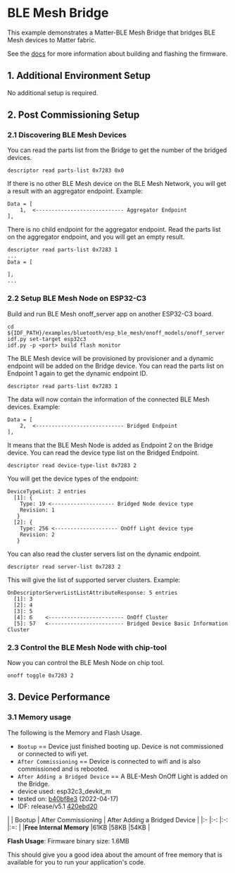# BLE Mesh Bridge

This example demonstrates a Matter-BLE Mesh Bridge that bridges BLE Mesh devices to Matter fabric.

See the [docs](https://docs.espressif.com/projects/esp-matter/en/latest/esp32/developing.html) for more information about building and flashing the firmware.

## 1. Additional Environment Setup

No additional setup is required.

## 2. Post Commissioning Setup

### 2.1 Discovering BLE Mesh Devices

You can read the parts list from the Bridge to get the number of the
bridged devices.

```
descriptor read parts-list 0x7283 0x0
```

If there is no other BLE Mesh device on the BLE Mesh Network, you will get
a result with an aggregator endpoint. Example:

```
Data = [
    1,  <---------------------------- Aggregator Endpoint
],
```

There is no child endpoint for the aggregator endpoint. Read the parts list
on the aggregator endpoint, and you will get an empty result.

```
descriptor read parts-list 0x7283 1
...
Data = [

],
...
```

### 2.2 Setup BLE Mesh Node on ESP32-C3

Build and run BLE Mesh onoff_server app on another ESP32-C3 board.

```
cd ${IDF_PATH}/examples/bluetooth/esp_ble_mesh/onoff_models/onoff_server
idf.py set-target esp32c3
idf.py -p <port> build flash monitor
```

The BLE Mesh device will be provisioned by provisioner and a dynamic
endpoint will be added on the Bridge device. You can read the parts list
on Endpoint 1 again to get the dynamic endpoint ID.

```
descriptor read parts-list 0x7283 1
```

The data will now contain the information of the connected BLE Mesh devices.
Example:

```
Data = [
    2,  <---------------------------- Bridged Endpoint
],
```

It means that the BLE Mesh Node is added as Endpoint 2 on the Bridge
device. You can read the device type list on the Bridged Endpoint.

```
descriptor read device-type-list 0x7283 2
```

You will get the device types of the endpoint:

```
DeviceTypeList: 2 entries
  [1]: {
    Type: 19 <-------------------- Bridged Node device type
    Revision: 1
   }
  [2]: {
    Type: 256 <-------------------- OnOff Light device type
    Revision: 2
   }
```

You can also read the cluster servers list on the dynamic endpoint.

```
descriptor read server-list 0x7283 2
```

This will give the list of supported server clusters. Example:

```
OnDescriptorServerListListAttributeResponse: 5 entries
  [1]: 3
  [2]: 4
  [3]: 5
  [4]: 6    <------------------------ OnOff Cluster
  [5]: 57   <------------------------ Bridged Device Basic Information Cluster
```

### 2.3 Control the BLE Mesh Node with chip-tool

Now you can control the BLE Mesh Node on chip tool.

```
onoff toggle 0x7283 2
```

## 3. Device Performance

### 3.1 Memory usage

The following is the Memory and Flash Usage.

-   `Bootup` == Device just finished booting up. Device is not
    commissioned or connected to wifi yet.
-   `After Commissioning` == Device is connected to wifi and is also
    commissioned and is rebooted.
-   `After Adding a Bridged Device` == A BLE-Mesh OnOff Light is added
    on the Bridge.
-   device used: esp32c3_devkit_m
-   tested on:
    [b40bf8e3](https://github.com/espressif/esp-matter/commit/b40bf8e398161bcac515fd57eb13d14e031e3a91)
    (2022-04-17)
-   IDF: release/v5.1 [420ebd20](https://github.com/espressif/esp-idf/commit/420ebd208ae9eb71cb71ebd22742d1175f11addc)

|                         | Bootup | After Commissioning | After Adding a Bridged Device |
|:-                       |:-:     |:-:                  |:=:                            |
|**Free Internal Memory** |61KB    |58KB                 |54KB                           |

**Flash Usage**: Firmware binary size: 1.6MB

This should give you a good idea about the amount of free memory that is
available for you to run your application's code.
